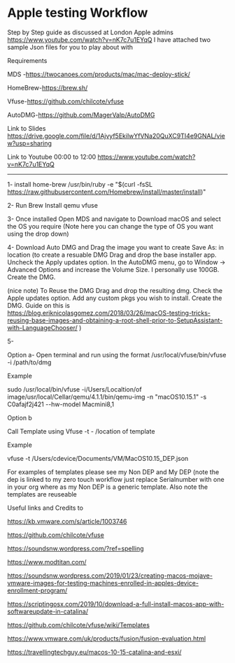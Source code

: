 # Apple testing Workflow
Step by Step guide as discussed at London Apple admins https://www.youtube.com/watch?v=nK7c7u1EYqQ
I have attached two sample Json files for you to play about with

Requirements

MDS -https://twocanoes.com/products/mac/mac-deploy-stick/

HomeBrew-https://brew.sh/

Vfuse-https://github.com/chilcote/vfuse

AutoDMG-https://github.com/MagerValp/AutoDMG

Link to Slides
https://drive.google.com/file/d/1Ajvyf5EkilwYfVNa20QuXC9TI4e9GNAL/view?usp=sharing

Link to Youtube 00:00 to 12:00
https://www.youtube.com/watch?v=nK7c7u1EYqQ


------------------------------------------------------------------------------------------------------------------------------
1- 
install home-brew  /usr/bin/ruby -e "$(curl -fsSL https://raw.githubusercontent.com/Homebrew/install/master/install)"

2- 
Run Brew Install qemu vfuse

3-
Once installed Open MDS and navigate to  Download macOS and select the OS you require
(Note here you can change the type of OS you want using the drop down)

4-
Download  Auto DMG and Drag the image you want to create
Save As: in location
(to create a resuable DMG
Drag and drop the base installer app.
Uncheck the Apply updates option.
In the AutoDMG menu, go to Window -> Advanced Options and increase the Volume Size. I personally use 100GB.
Create the DMG.

(nice note)
To Reuse the DMG
Drag and drop the resulting dmg.
Check the Apple updates option.
Add any custom pkgs you wish to install.
Create the DMG.
Guide on this is https://blog.eriknicolasgomez.com/2018/03/26/macOS-testing-tricks-reusing-base-images-and-obtaining-a-root-shell-prior-to-SetupAssistant-with-LanguageChooser/
)

5-

Option a- Open terminal and run using the format
/usr/local/vfuse/bin/vfuse -i /path/to/dmg

Example 

sudo /usr/local/bin/vfuse  -i/Users/Localtion/of image/usr/local/Cellar/qemu/4.1.1/bin/qemu-img -n "macOS10.15.1" -s C0afajf2j421 --hw-model Macmini8,1

Option b

Call Template using Vfuse -t - /location of template


Example

vfuse -t /Users/cdevice/Documents/VM/MacOS10.15_DEP.json


For examples of templates please see my Non DEP and My DEP (note the dep is linked to my zero touch workflow just replace Serialnumber with one in your org where as my Non DEP is a generic template. Also note the templates are reuseable








Useful links and Credits to

https://kb.vmware.com/s/article/1003746

https://github.com/chilcote/vfuse

https://soundsnw.wordpress.com/?ref=spelling

https://www.modtitan.com/

https://soundsnw.wordpress.com/2019/01/23/creating-macos-mojave-vmware-images-for-testing-machines-enrolled-in-apples-device-enrollment-program/

https://scriptingosx.com/2019/10/download-a-full-install-macos-app-with-softwareupdate-in-catalina/

https://github.com/chilcote/vfuse/wiki/Templates

https://www.vmware.com/uk/products/fusion/fusion-evaluation.html

https://travellingtechguy.eu/macos-10-15-catalina-and-esxi/

